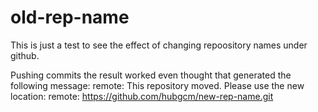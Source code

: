 # old-rep-name

This is just a test to see the effect of changing repoository names under github.

Pushing commits the result worked even thought that generated the following message:
	remote: This repository moved. Please use the new location:
	remote:   https://github.com/hubgcm/new-rep-name.git



